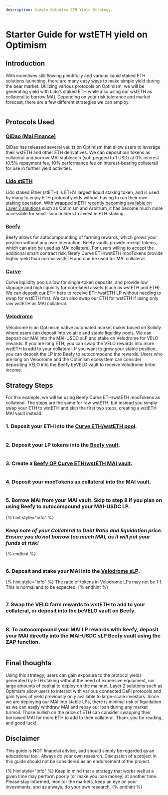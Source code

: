 ```yaml
---
description: Simple Optimism ETH Yield Strategy.
---
```


# Starter Guide for wstETH yield on Optimism

## Introduction

With incentives still flowing plentifully and various liquid staked ETH solutions launching, there are many easy ways to make simple yield during the bear market. Utilizing various protocols on Optimism, we will be generating yield with Lido’s staked ETH while also using our wstETH as collateral to borrow MAI. Depending on your risk tolerance and market forecast, there are a few different strategies we can employ.

<figure><img src="../../.gitbook/assets/OptimismwstETHChart.png" alt=""><figcaption></figcaption></figure>

## Protocols Used

### [QiDao (Mai Finance)](https://www.mai.finance/)

QiDao has released several vaults on Optimism that allow users to leverage their wstETH and other ETH derivatives. We can deposit our tokens as collateral and borrow MAI stablecoin (soft pegged to 1 USD) at 0% interest (0.5% repayment fee, 10% performance fee on interest-bearing collateral) for use in further yield activities.

### [Lido stETH](https://lido.fi/ethereum)

Lido staked Ether (stETH) is ETH's largest liquid staking token, and is used by many to enjoy ETH protocol yields without having to run their own staking operation. With wrapped stETH [recently becoming available on Layer 2 solutions](https://www.coindesk.com/tech/2022/10/06/lidos-steth-token-expands-to-layer-2-networks-optimism-and-arbitrum/) such as Optimism and Arbitrum, it has become much more accessible for small-sum holders to invest in ETH staking.

### [Beefy](https://beefy.finance/)

Beefy allows for autocompounding of farming rewards, which grows your position without any user interaction. Beefy vaults provide receipt tokens, which can also be used as MAI collateral. For users willing to accept the additional smart contract risk, Beefy Curve ETH/wstETH mooTokens provide higher yield than normal wstETH and can be used for MAI collateral.

### [Curve](https://curve.fi/)

Curve liquidity pools allow for single-token deposits, and provide low slippage and high liquidity for correlated assets (such as wstETH and ETH). We can deposit our ETH here to receive ETH/wstETH LP without needing to swap for wstETH first. We can also swap our ETH for wstETH if using only raw wstETH as MAI collateral.

### [Velodrome](https://app.velodrome.finance/)

Velodrome is an Optimism native automated market maker based on Solidly where users can deposit into volatile and stable liquidity pools. We can deposit our MAI into the MAI-USDC sLP and stake on Velodrome for VELO rewards. If you are long ETH, you can swap the VELO rewards into more wstETH to add to your collateral. If you want to grow your stable position, you can deposit the LP into Beefy to autocompound the rewards. Users who are long on Velodrome and the Optimism ecosystem can consider depositing VELO into the Beefy beVELO vault to receive Velodrome bribe income.

## Strategy Steps

For this example, we will be using Beefy Curve ETH/wstETH mooTokens as collateral. The steps are the same for raw wstETH, but instead you simply swap your ETH to wstETH and skip the first two steps, creating a wstETH MAI vault instead.

### 1. Deposit your ETH into the [Curve ETH/wstETH pool](https://curve.fi/#/optimism/pools/wsteth/deposit).

<figure><img src="../../.gitbook/assets/CurvewstETHLP.png" alt=""><figcaption></figcaption></figure>

### 2. Deposit your LP tokens into the[ Beefy vault](https://app.beefy.finance/vault/curve-op-f-wsteth).

<figure><img src="../../.gitbook/assets/BeefywstETH.png" alt=""><figcaption></figcaption></figure>

### 3. Create a [Beefy OP Curve ETH/wstETH MAI vault](https://app.mai.finance/vaults).

<figure><img src="../../.gitbook/assets/MAICreateVault.png" alt=""><figcaption></figcaption></figure>

### 4. Deposit your mooTokens as collateral into the MAI vault.

<figure><img src="../../.gitbook/assets/MAIDepositCollateral.png" alt=""><figcaption></figcaption></figure>

### 5. Borrow MAI from your MAI vault. Skip to step 8 if you plan on using Beefy to autocompound your MAI-USDC LP.

{% hint style="info" %}
### _Keep note of your Collateral to Debt Ratio and liquidation price. Ensure you do not borrow too much MAI, as it will put your funds at risk!_
{% endhint %}

<figure><img src="../../.gitbook/assets/MAIBorrow.png" alt=""><figcaption></figcaption></figure>

### 6. Deposit and stake your MAI into the [Velodrome sLP](https://app.velodrome.finance/liquidity/manage?address=0xd62c9d8a3d4fd98b27caaefe3571782a3af0a737).&#x20;

{% hint style="info" %}
The ratio of tokens in Velodrome LPs may not be 1:1. This is normal and to be expected.
{% endhint %}

<figure><img src="../../.gitbook/assets/VelodromeLP.png" alt=""><figcaption></figcaption></figure>

### 7. Swap the VELO farm rewards to wstETH to add to your collateral, or deposit into the [beVELO vault](https://app.beefy.finance/vault/beefy-bevelo) on Beefy.

<figure><img src="../../.gitbook/assets/beVELO.png" alt=""><figcaption></figcaption></figure>

### 8. To autocompound your MAI LP rewards with Beefy, deposit your MAI directly into the [MAI-USDC sLP Beefy vault](https://app.beefy.finance/vault/velodrome-usdc-mai) using the ZAP function.&#x20;

<figure><img src="../../.gitbook/assets/BeefyMAIUSDC.png" alt=""><figcaption></figcaption></figure>

## Final thoughts

Using this strategy, users can gain exposure to the protocol yields generated by ETH staking without the need of expensive equipment, nor large amounts of capital to deploy on the mainnet. Layer 2 solutions such as Optimism allow users to interact with various connected DeFi protocols and gain types of yield previously only available to large-scale investors. Since we are deploying our MAI into stable LPs, there is minimal risk of liquidation as we can easily withdraw MAI and repay our loan during any market turmoil. Those bullish on the price of ETH can consider swapping their borrowed MAI for more ETH to add to their collateral. Thank you for reading, and good luck!

## Disclaimer

This guide is NOT financial advice, and should simply be regarded as an educational tool. Always do your own research. Discussion of a project in this guide should not be considered as an endorsement of the project.

{% hint style="info" %}
Keep in mind that a strategy that works well at a given time may perform poorly (or make you lose money) at another time. Please stay informed, monitor the markets, keep an eye on your investments, and as always, do your own research.
{% endhint %}
